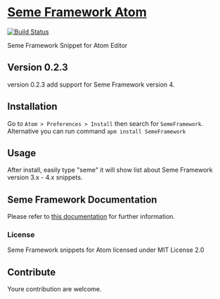 # [Seme Framework Atom](https://atom.io/packages/SemeFramework)
[![Build Status](https://travis-ci.org/drosanda/SemeFrameworkAtom.svg?branch=master)](https://travis-ci.org/drosanda/SemeFrameworkAtom)

Seme Framework Snippet for Atom Editor

## Version 0.2.3
version 0.2.3 add support for Seme Framework version 4.

## Installation
Go to `Atom > Preferences > Install` then search for `SemeFramework`. Alternative you can run command
`apm install SemeFramework`

## Usage
After install, easily type "seme" it will show list about Seme Framework version 3.x - 4.x snippets.

## Seme Framework Documentation
Please refer to [this documentation](https://seme.nyingspot.com/) for further information.

### License
Seme Framework snippets for Atom licensed under MIT License 2.0

## Contribute
Youre contribution are welcome.
